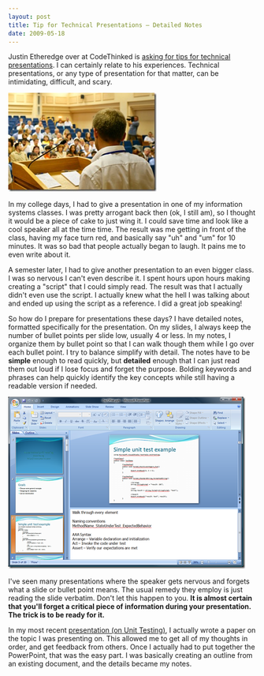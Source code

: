 ```yaml
---
layout: post
title: Tip for Technical Presentations – Detailed Notes
date: 2009-05-18
---
```


Justin Etheredge over at CodeThinked is [asking for tips for technical presentations](http://www.codethinked.com/post/2009/05/18/A-Technical-Presenters-Journey-Part-1-Know-Your-Audience.aspx). I can certainly relate to his experiences. Technical presentations, or any type of presentation for that matter, can be intimidating, difficult, and scary.

![Presentation](presentation.jpg "Presentation") 

In my college days, I had to give a presentation in one of my information systems classes. I was pretty arrogant back then (ok, I still am), so I thought it would be a piece of cake to just wing it. I could save time and look like a cool speaker all at the time time. The result was me getting in front of the class, having my face turn red, and basically say "uh" and "um" for 10 minutes. It was so bad that people actually began to laugh. It pains me to even write about it.

A semester later, I had to give another presentation to an even bigger class. I was so nervous I can't even describe it. I spent hours upon hours making creating a "script" that I could simply read. The result was that I actually didn't even use the script. I actually knew what the hell I was talking about and ended up using the script as a reference. I did a great job speaking!

So how do I prepare for presentations these days? I have detailed notes, formatted specifically for the presentation. On my slides, I always keep the number of bullet points per slide low, usually 4 or less. In my notes, I organize them by bullet point so that I can walk though them while I go over each bullet point. I try to balance simplify with detail. The notes have to be **simple** enough to read quickly, but **detailed** enough that I can just read them out loud if I lose focus and forget the purpose. Bolding keywords and phrases can help quickly identify the key concepts while still having a readable version if needed.

![Slide with Notes](image1.png "Slide with Notes") 

I've seen many presentations where the speaker gets nervous and forgets what a slide or bullet point means. The usual remedy they employ is just reading the slide verbatim. Don't let this happen to you. **It is almost certain that you'll forget a critical piece of information during your presentation. The trick is to be ready for it.**

In my most recent [presentation (on Unit Testing)](http://www.ytechie.com/2009/04/speaking-at-day-of-net-at-fox-valley-tech.html), I actually wrote a paper on the topic I was presenting on. This allowed me to get all of my thoughts in order, and get feedback from others. Once I actually had to put together the PowerPoint, that was the easy part. I was basically creating an outline from an existing document, and the details became my notes.